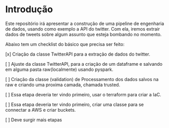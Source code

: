 # Introdução
Este repositório irá apresentar a construção de uma pipeline de engenharia de dados, usando como exemplo a API do twitter. Com ela, iremos extrair dados de tweets sobre algum assunto que esteja bombando no momento.

Abaixo tem um checklist do básico que precisa ser feito:

[x] Criação da classe TwitterAPI para a extração de dados do twitter.

[ ] Ajuste da classe TwitterAPI, para a criação de um dataframe e salvando em alguma pasta raw(localmente) usando pyspark.

[ ] Criação da classe (validation) de Processamento dos dados salvos na raw e criando uma proxima camada, chamada trusted.

[ ] Essa etapa deveria ter vindo primeiro, usar o terraform para criar a IaC.

[ ] Essa etapa deveria ter vindo primeiro, criar uma classe para se connectar a AWS e criar buckets.

[ ] Deve surgir mais etapas
